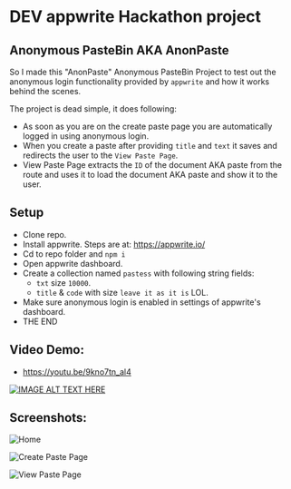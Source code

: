 # DEV appwrite Hackathon project

## Anonymous PasteBin AKA AnonPaste

So I made this "AnonPaste" Anonymous PasteBin Project to test out the anonymous login functionality provided by `appwrite` and how it works behind the scenes.

The project is dead simple, it does following:

- As soon as you are on the create paste page you are automatically logged in using anonymous login.
- When you create a paste after providing `title` and `text` it saves and redirects the user to the `View Paste Page`.
- View Paste Page extracts the `ID` of the document AKA paste from the route and uses it to load the document AKA paste and show it to the user.

## Setup

- Clone repo.
- Install appwrite. Steps are at: https://appwrite.io/
- Cd to repo folder and `npm i`
- Open appwrite dashboard.
- Create a collection named `pastess` with following string fields:
  - `txt` size `10000`.
  - `title` & `code` with size `leave it as it is` LOL.
- Make sure anonymous login is enabled in settings of appwrite's dashboard.
- THE END

## Video Demo:

* https://youtu.be/9kno7tn_al4

[![IMAGE ALT TEXT HERE](https://img.youtube.com/vi/9kno7tn_al4/0.jpg)](https://www.youtube.com/watch?v=9kno7tn_al4)

## Screenshots:

![Home](https://dev-to-uploads.s3.amazonaws.com/uploads/articles/t4384xtz96kkj9khelux.png)

![Create Paste Page](https://dev-to-uploads.s3.amazonaws.com/uploads/articles/8hs6l1hbdduiclvddv1s.png)

![View Paste Page](https://dev-to-uploads.s3.amazonaws.com/uploads/articles/ey0rui2nggiydgonmq3o.png)
